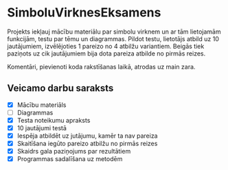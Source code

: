# SimboluVirknesEksamens
Projekts iekļauj mācību materiālu par simbolu virknem un ar tām lietojamām funkcijām, testu par tēmu un diagrammas. Pildot testu, lietotājs atbild uz 10 jautājumiem, izvēlējoties 1 pareizo no 4 atbilžu variantiem. Beigās tiek paziņots uz cik jautājumiem bija dota pareiza atbilde no pirmās reizes.

Komentāri, pievienoti koda rakstīšanas laikā, atrodas uz main zara.

## Veicamo darbu saraksts
- [x] Mācību materiāls 
- [ ] Diagrammas
- [x] Testa noteikumu apraksts
- [x] 10 jautājumi testā
- [x] Iespēja atbildēt uz jutājumu, kamēr ta nav pareiza
- [x] Skaitīšana iegūto pareizo atbilžu no pirmās reizes
- [x] Skaidrs gala paziņojums par rezultātiem
- [x] Programmas sadalīšana uz metodēm
